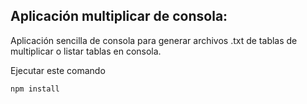 ## Aplicación multiplicar de consola:

Aplicación sencilla de consola para generar archivos .txt de tablas de multiplicar o listar tablas en consola.

Ejecutar este comando

```
npm install
```
